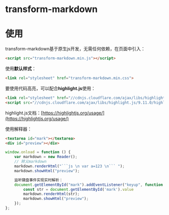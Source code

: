 # transform-markdown

# 使用
transform-markdown基于原生js开发，无需任何依赖，在页面中引入：
```html
<script src="transform-markdown.min.js"></script>
```
使用**默认样式**：
```html
<link rel="stylesheet" href="transform-markdown.min.css">
```
要使用代码高亮，可以配合**highlight.js**使用：
```html
<link rel="stylesheet" href="//cdnjs.cloudflare.com/ajax/libs/highlight.js/9.11.0/styles/default.min.css">
<script src="//cdnjs.cloudflare.com/ajax/libs/highlight.js/9.11.0/highlight.min.js"></script>
```
highlight.js文档：[https://highlightjs.org/usage/](https://highlightjs.org/usage/)

使用解释器：
```html
<textarea id="mark"></textarea>
<div id="preview"></div>
```

```js
window.onload = function () {
    var markdown = new Reader();
    // 转义markdown
    markdown.renderHtml("```js \n var a=123 \n``` ");
    markdown.showHtml("preview");

    监听键盘事件实现实时解析：
    document.getElementById("mark").addEventListener("keyup", function () {
        const str = document.getElementById('mark').value
        markdown.renderHtml(str);
        markdown.showHtml("preview");
    });
};
```

